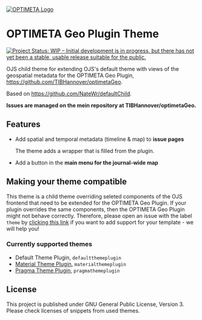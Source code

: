 [![OPTIMETA Logo](https://projects.tib.eu/fileadmin/_processed_/e/8/csm_Optimeta_Logo_web_98c26141b1.png)](https://projects.tib.eu/optimeta/en/)

# OPTIMETA Geo Plugin Theme

[![Project Status: WIP – Initial development is in progress, but there has not yet been a stable, usable release suitable for the public.](https://www.repostatus.org/badges/latest/wip.svg)](https://www.repostatus.org/#wip)

OJS child theme for extending OJS's default theme with views of the geospatial metadata for the OPTIMETA Geo Plugin, <https://github.com/TIBHannover/optimetaGeo>.

Based on <https://github.com/NateWr/defaultChild>.

**Issues are managed on the mein repository at TIBHannover/optimetaGeo.**

## Features

- Add spatial and temporal metadata (timeline & map) to **issue pages**

  The theme adds a wrapper that is filled from the plugin.

- Add a button in the **main menu for the journal-wide map**

## Making your theme compatible

This theme is a child theme overriding seleted components of the OJS frontend that need to be extended for the OPTIMETA Geo Plugin.
If your plugin overrides the same components, then the OPTIMETA Geo Plugin might not behave correctly.
Therefore, please open an issue with the label `theme` by [clicking this link](https://github.com/TIBHannover/optimetaGeo/issues/new?labels=theme) if you want to add support for your template - we will help you!

### Currently supported themes

- Default Theme Plugin, `defaultthemeplugin`
- [Material Theme Plugin](https://github.com/madi-nuralin/material), `materialthemeplugin`
- [Pragma Theme Plugin](https://github.com/pkp/pragma), `pragmathemeplugin`

## License

This project is published under GNU General Public License, Version 3.
Please check licenses of snippets from used themes.
